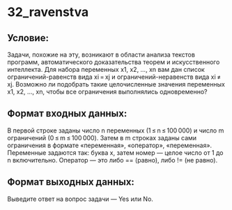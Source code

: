 # 32_ravenstva

## Условие:
Задачи, похожие на эту, возникают в области анализа текстов программ, автоматического доказательства теорем и искусственного интеллекта.
Для набора переменных x1, x2, …, xn вам дан список ограничений-равенств вида xi = xj и ограничений-неравенств вида xi ≠ xj. Возможно ли подобрать такие целочисленные значения переменных x1, x2, …, xn, чтобы все ограничения выполнялись одновременно?

## Формат входных данных:
В первой строке заданы число n переменных (1 ≤ n ≤ 100 000) и число m ограничений (0 ≤ m ≤ 100 000).
Затем в m строках заданы сами ограничения в формате «переменная», «оператор», «переменная». Переменные задаются так: буква x, затем номер — целое число от 1 до n включительно. Оператор — это либо == (равно), либо != (не равно).

## Формат выходных данных:
Выведите ответ на вопрос задачи — Yes или No.
